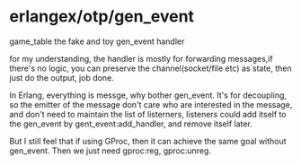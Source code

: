 erlangex/otp/gen_event
========

game_table
the fake and toy gen_event handler

for my understanding, the handler is mostly for forwarding messages,if there's no logic, you can preserve the channel(socket/file etc) as state, then just do the output, job done.

In Erlang, everything is messge, why bother gen_event. It's for decoupling, so the emitter of the message don't care who are interested in the message, and don't need to maintain the list of listerners, listeners could add itself to the gen_event by gent_event:add_handler, and remove itself later.

But I still feel that if using GProc, then it can achieve the same goal without gen_event. Then we just need gproc:reg, gproc:unreg.